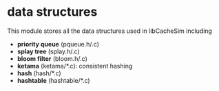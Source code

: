 # data structures 

This module stores all the data structures used in libCacheSim including 
* **priority queue** (pqueue.h/.c)
* **splay tree** (splay.h/.c)
* **bloom filter** (bloom.h/.c)
* **ketama** (ketama/*.c): consistent hashing 
* **hash** (hash/*.c) 
* **hashtable** (hashtable/*.c)


